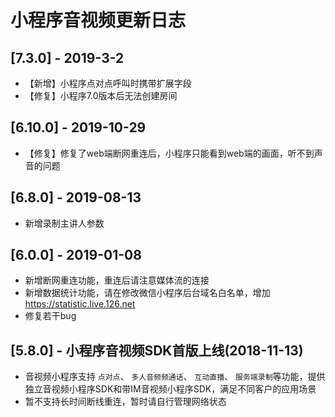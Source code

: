 # 小程序音视频更新日志
## [7.3.0] - 2019-3-2

* 【新增】小程序点对点呼叫时携带扩展字段
* 【修复】小程序7.0版本后无法创建房间

## [6.10.0] - 2019-10-29

* 【修复】修复了web端断网重连后，小程序只能看到web端的画面，听不到声音的问题

## [6.8.0] - 2019-08-13

* 新增录制主讲人参数

## [6.0.0] - 2019-01-08

* 新增断网重连功能，重连后请注意媒体流的连接
* 新增数据统计功能，请在修改微信小程序后台域名白名单，增加 https://statistic.live.126.net
* 修复若干bug

## [5.8.0] - 小程序音视频SDK首版上线(2018-11-13)

* 音视频小程序支持 `点对点`、 `多人音频频通话`、 `互动直播`、 `服务端录制`等功能，提供独立音视频小程序SDK和带IM音视频小程序SDK，满足不同客户的应用场景
* 暂不支持长时间断线重连，暂时请自行管理网络状态
